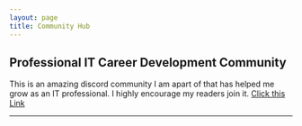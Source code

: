 ```yaml
---
layout: page
title: Community Hub
---
```

## Professional IT Career Development Community

This is an amazing discord community I am apart of that has helped me grow as an IT professional. I highly encourage my readers join it.
  <a href="https://discord.gg/work-smarter-956006303061393428">Click this Link</a>

---


